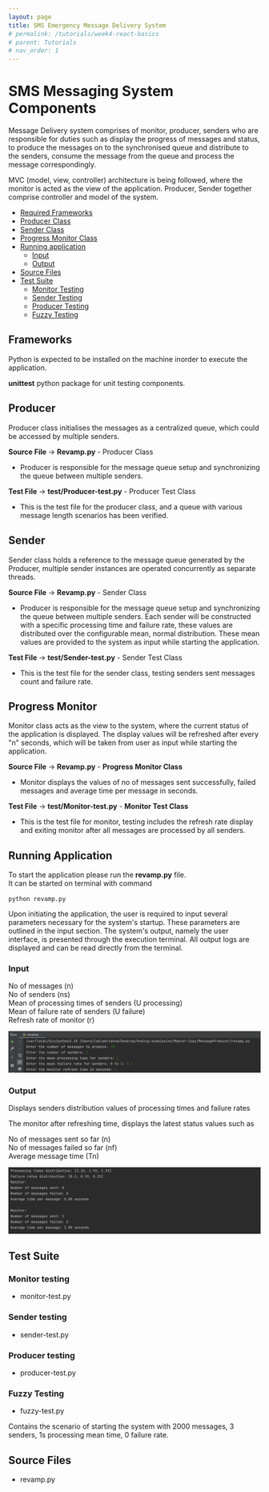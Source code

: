 ```yaml
---
layout: page
title: SMS Emergency Message Delivery System
# permalink: /tutorials/week4-react-basics
# parent: Tutorials
# nav_order: 1
---
```


# SMS Messaging System Components
Message Delivery system comprises of monitor, producer, senders who are responsible for duties such as display the progress of messages and status, to produce the messages on to the synchronised queue and distribute to the senders, consume the message from the queue and process the message correspondingly.   

MVC (model, view, controller) architecture is being followed, where the monitor is acted as the view of the application. Producer, Sender together comprise controller and model of the system.

<!-- -   [React Basics](#react-basics) -->
-   [Required Frameworks](#Frameworks)
-   [Producer Class](#producer)
-   [Sender Class](#sender)
-   [Progress Monitor Class](#progress-monitor)
-   [Running application](#running-application)
    -   [Input](#input)
    -   [Output](#output)
-   [Source Files](#source-files)
-   [Test Suite](#test-suite)
    - [Monitor Testing](#monitor-testing)
    - [Sender Testing](#sender-testing)
    - [Producer Testing](#producer-testing)
    - [Fuzzy Testing](#fuzzy-testing)

## Frameworks

Python is expected to be installed on the machine inorder to execute the application.   

**unittest** python package for unit testing components.

## Producer

Producer class initialises the messages as a centralized queue, which could be accessed by multiple senders. 

**Source File**     -> **Revamp.py** - Producer Class

-   Producer is responsible for the message queue setup and synchronizing the queue between multiple senders.

**Test File**   -> **test/Producer-test.py** - Producer Test Class

-   This is the test file for the producer class, and a queue with various message length scenarios has been verified. 

## Sender

Sender class holds a reference to the message queue generated by the Producer, multiple sender instances are operated concurrently as separate threads.

**Source File**     -> **Revamp.py** - Sender Class

-   Producer is responsible for the message queue setup and synchronizing the queue between multiple senders. Each sender will be constructed with a specific processing time and failure rate, these values are distributed over the configurable mean, normal distribution. These mean values are provided to the system as input while starting the application.

**Test File**   -> **test/Sender-test.py** - Sender Test Class

-   This is the test file for the sender class, testing senders sent messages count and failure rate.

## Progress Monitor


Monitor class acts as the view to the system, where the current status of the application is displayed. The display values will be refreshed after every "n" seconds, which will be taken from user as input while starting the application.

**Source File**     -> **Revamp.py** - **Progress Monitor Class**

-   Monitor displays the values of no of messages sent successfully, failed messages and average time per message in seconds.

**Test File**   -> **test/Monitor-test.py** - **Monitor Test Class**

-   This is the test file for monitor, testing includes the refresh rate display and exiting monitor after all messages are processed by all senders.

## Running Application
To start the application please run the **revamp.py** file.  
It can be started on terminal with command 

```
python revamp.py
```

Upon initiating the application, the user is required to input several parameters necessary for the system's startup. These parameters are outlined in the input section. The system's output, namely the user interface, is presented through the execution terminal. All output logs are displayed and can be read directly from the terminal.

### Input
No of messages (n)  
No of senders (ns)  
Mean of processing times of senders (U processing)  
Mean of failure rate of senders (U failure)  
Refresh rate of monitor (r)  

![image](./assets/input.png)
### Output
Displays senders distribution values of processing times and failure rates  

The monitor after refreshing time, displays the latest status values such as   

No of messages sent so far (n)  
No of messages failed so far (nf)  
Average message time (Tn)

![image](./assets/output.png)
## Test Suite
### Monitor testing 
- monitor-test.py
### Sender testing
- sender-test.py
### Producer testing
- producer-test.py
### Fuzzy Testing
- fuzzy-test.py  

Contains the scenario of starting the system with 2000 messages, 3 senders, 1s processing mean time, 0 failure rate.  

## Source Files
- revamp.py